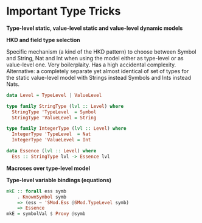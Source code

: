 # Important Type Tricks


**Type-level static, value-level static and value-level dynamic models**


**HKD and field type selection**

Specific mechanism (a kind of the HKD pattern)
to choose between Symbol and String, Nat and Int
when using the model either as type-level or as value-level one.
Very boilerplaity. Has a high accidental complexity.
Alternative: a completely separate yet almost identical
of set of types for the static value-level model
with Strings instead Symbols and Ints instead Nats.

```haskell
data Level = TypeLevel | ValueLevel

type family StringType (lvl :: Level) where
  StringType 'TypeLevel  = Symbol
  StringType 'ValueLevel = String

type family IntegerType (lvl :: Level) where
  IntegerType 'TypeLevel  = Nat
  IntegerType 'ValueLevel = Int

data Essence (lvl :: Level) where
  Ess :: StringType lvl -> Essence lvl
```

**Macroses over type-level model**

**Type-level variable bindings (equations)**

```haskell
mkE :: forall ess symb
    . KnownSymbol symb
    => (ess ~ 'SMod.Ess @SMod.TypeLevel symb)
    => Essence
mkE = symbolVal $ Proxy @symb
```

